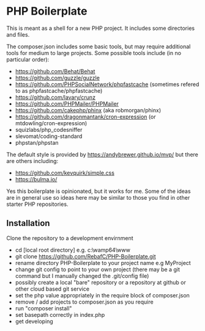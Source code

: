 # PHP Boilerplate

This is meant as a shell for a new PHP project. It includes some directories and files.

The composer.json includes some basic tools, but may require additional tools for medium to large projects.
Some possible tools include (in no particular order):
- https://github.com/Behat/Behat
- https://github.com/guzzle/guzzle
- https://github.com/PHPSocialNetwork/phpfastcache (sometimes refered to as phpfastcache/phpfastcache)
- https://github.com/lavary/crunz
- https://github.com/PHPMailer/PHPMailer
- https://github.com/cakephp/phinx (aka robmorgan/phinx)
- https://github.com/dragonmantank/cron-expression (or mtdowling/cron-expression)
- squizlabs/php_codesniffer
- slevomat/coding-standard
- phpstan/phpstan

The default style is provided by https://andybrewer.github.io/mvp/ but there are others including:
- https://github.com/kevquirk/simple.css
- https://bulma.io/

Yes this boilerplate is opinionated, but it works for me. Some of the ideas are in general use so ideas here
may be similar to those you find in other starter PHP repositories.

## Installation

Clone the repository to a development envirnment

- cd [local root directory] e.g. c:\wamp64\www
- git clone https://github.com/RebafC/PHP-Boilerplate.git
- rename directory PHP-Boilerplate to your project name e.g MyProject
- change git config to point to your own project (there may be a git command but I manually changed the .git/config file)
- possibly create a local "bare" repository or a repository at github or other cloud based git service
- set the php value appropriately in the require block of composer.json
- remove / add projects to composer.json as you require
- run "composer install"
- set basepath correctly in index.php
- get developing
